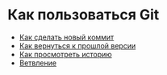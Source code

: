 # Как пользоваться Git
- [Как сделать новый коммит](/README/commmit_help.md)
- [Как вернуться к прошлой версии](/README/reset_help.md)
- [Как просмотреть историю](/README/log_help.md)
- [Ветвление](./branch_help.md)
